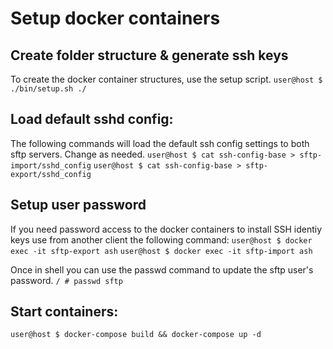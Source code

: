 # Setup docker containers

## Create folder structure & generate ssh keys
To create the docker container structures, use the setup script.
`user@host $ ./bin/setup.sh ./`

## Load default sshd config:
The following commands will load the default ssh config settings to both sftp servers. Change as needed.
`user@host $ cat ssh-config-base > sftp-import/sshd_config`
`user@host $ cat ssh-config-base > sftp-export/sshd_config`

## Setup user password
If you need password access to the docker containers to install SSH identiy keys use from another client the following command:
`user@host $ docker exec -it sftp-export ash`
`user@host $ docker exec -it sftp-import ash`

Once in shell you can use the passwd command to update the sftp user's password.
`/ # passwd sftp`

## Start containers:
`user@host $ docker-compose build && docker-compose up -d`
